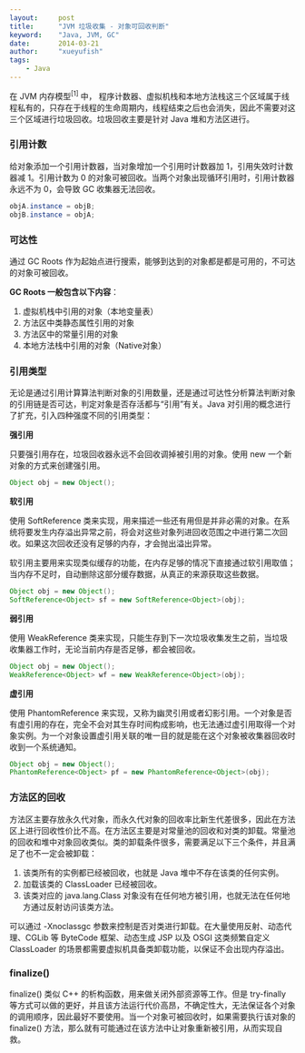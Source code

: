 ```yaml
---
layout:     post
title:      "JVM 垃圾收集 - 对象可回收判断"
keyword:    "Java, JVM, GC"
date:       2014-03-21
author:     "xueyufish"
tags:
    - Java
---
```


在 JVM 内存模型<sup>[1]</sup> 中， 程序计数器、虚拟机栈和本地方法栈这三个区域属于线程私有的，只存在于线程的生命周期内，线程结束之后也会消失，因此不需要对这三个区域进行垃圾回收。垃圾回收主要是针对 Java 堆和方法区进行。

### 引用计数

给对象添加一个引用计数器，当对象增加一个引用时计数器加 1，引用失效时计数器减 1。引用计数为 0 的对象可被回收。当两个对象出现循环引用时，引用计数器永远不为 0，会导致 GC 收集器无法回收。

```java
objA.instance = objB;
objB.instance = objA;
```

### 可达性

通过 GC Roots 作为起始点进行搜索，能够到达到的对象都是都是可用的，不可达的对象可被回收。

**GC Roots 一般包含以下内容**：

1. 虚拟机栈中引用的对象（本地变量表）
2. 方法区中类静态属性引用的对象
3. 方法区中的常量引用的对象
4. 本地方法栈中引用的对象（Native对象） 

### 引用类型

无论是通过引用计算算法判断对象的引用数量，还是通过可达性分析算法判断对象的引用链是否可达，判定对象是否存活都与“引用”有关。Java 对引用的概念进行了扩充，引入四种强度不同的引用类型：

**强引用**

只要强引用存在，垃圾回收器永远不会回收调掉被引用的对象。使用 new 一个新对象的方式来创建强引用。
```java
Object obj = new Object();
```

**软引用**

使用 SoftReference 类来实现，用来描述一些还有用但是并非必需的对象。在系统将要发生内存溢出异常之前，将会对这些对象列进回收范围之中进行第二次回收。如果这次回收还没有足够的内存，才会抛出溢出异常。

软引用主要用来实现类似缓存的功能，在内存足够的情况下直接通过软引用取值；当内存不足时，自动删除这部分缓存数据，从真正的来源获取这些数据。
```java
Object obj = new Object();
SoftReference<Object> sf = new SoftReference<Object>(obj);
```

**弱引用**

使用 WeakReference 类来实现，只能生存到下一次垃圾收集发生之前，当垃圾收集器工作时，无论当前内存是否足够，都会被回收。
```java
Object obj = new Object();
WeakReference<Object> wf = new WeakReference<Object>(obj);
```

**虚引用**

使用 PhantomReference 来实现，又称为幽灵引用或者幻影引用。一个对象是否有虚引用的存在，完全不会对其生存时间构成影响，也无法通过虚引用取得一个对象实例。为一个对象设置虚引用关联的唯一目的就是能在这个对象被收集器回收时收到一个系统通知。
```java
Object obj = new Object();
PhantomReference<Object> pf = new PhantomReference<Object>(obj);
```

### 方法区的回收

方法区主要存放永久代对象，而永久代对象的回收率比新生代差很多，因此在方法区上进行回收性价比不高。在方法区主要是对常量池的回收和对类的卸载。常量池的回收和堆中对象回收类似。类的卸载条件很多，需要满足以下三个条件，并且满足了也不一定会被卸载：

1. 该类所有的实例都已经被回收，也就是 Java 堆中不存在该类的任何实例。
2. 加载该类的 ClassLoader 已经被回收。
3. 该类对应的 java.lang.Class 对象没有在任何地方被引用，也就无法在任何地方通过反射访问该类方法。

可以通过 -Xnoclassgc 参数来控制是否对类进行卸载。在大量使用反射、动态代理、CGLib 等 ByteCode 框架、动态生成 JSP 以及 OSGI 这类频繁自定义 ClassLoader 的场景都需要虚拟机具备类卸载功能，以保证不会出现内存溢出。

### finalize()

finalize() 类似 C++ 的析构函数，用来做关闭外部资源等工作。但是 try-finally 等方式可以做的更好，并且该方法运行代价高昂，不确定性大，无法保证各个对象的调用顺序，因此最好不要使用。当一个对象可被回收时，如果需要执行该对象的 finalize() 方法，那么就有可能通过在该方法中让对象重新被引用，从而实现自救。
